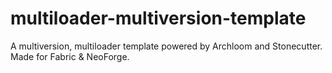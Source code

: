 # multiloader-multiversion-template

A multiversion, multiloader template powered by Archloom and Stonecutter. Made for Fabric & NeoForge.